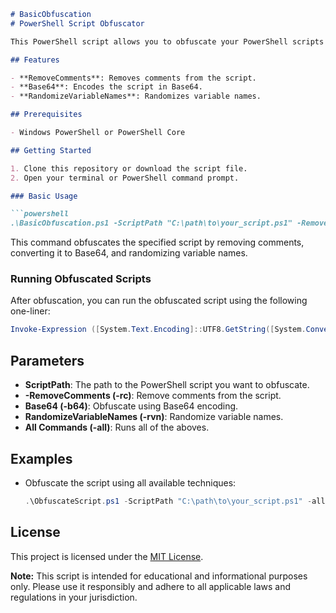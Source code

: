 ```markdown
# BasicObfuscation
# PowerShell Script Obfuscator

This PowerShell script allows you to obfuscate your PowerShell scripts using different methods to protect your code from easy inspection and tampering.

## Features

- **RemoveComments**: Removes comments from the script.
- **Base64**: Encodes the script in Base64.
- **RandomizeVariableNames**: Randomizes variable names.

## Prerequisites

- Windows PowerShell or PowerShell Core

## Getting Started

1. Clone this repository or download the script file.
2. Open your terminal or PowerShell command prompt.

### Basic Usage

```powershell
.\BasicObfuscation.ps1 -ScriptPath "C:\path\to\your_script.ps1" -RemoveComments -Base64 -RandomizeVariableNames
```

This command obfuscates the specified script by removing comments, converting it to Base64, and randomizing variable names.

### Running Obfuscated Scripts

After obfuscation, you can run the obfuscated script using the following one-liner:

```powershell
Invoke-Expression ([System.Text.Encoding]::UTF8.GetString([System.Convert]::FromBase64String((Get-Content -Raw -Path "obfuscated.ps1")))
```

## Parameters

- **ScriptPath**: The path to the PowerShell script you want to obfuscate.
- **-RemoveComments (-rc)**: Remove comments from the script.
- **Base64 (-b64)**: Obfuscate using Base64 encoding.
- **RandomizeVariableNames (-rvn)**: Randomize variable names.
- **All Commands (-all)**: Runs all of the aboves.

## Examples

- Obfuscate the script using all available techniques:
  
  ```powershell
  .\ObfuscateScript.ps1 -ScriptPath "C:\path\to\your_script.ps1" -all
  ```

## License

This project is licensed under the [MIT License](LICENSE.md).


**Note:** This script is intended for educational and informational purposes only. Please use it responsibly and adhere to all applicable laws and regulations in your jurisdiction.

```
